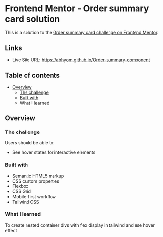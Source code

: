 # Frontend Mentor - Order summary card solution

This is a solution to the [Order summary card challenge on Frontend Mentor](https://www.frontendmentor.io/challenges/order-summary-component-QlPmajDUj).

## Links

- Live Site URL: https://abhyom.github.io/Order-summary-component

## Table of contents

- [Overview](#overview)
  - [The challenge](#the-challenge)
  - [Built with](#built-with)
  - [What I learned](#what-i-learned)


## Overview

### The challenge

Users should be able to:

- See hover states for interactive elements





### Built with

- Semantic HTML5 markup
- CSS custom properties
- Flexbox
- CSS Grid
- Mobile-first workflow
- Tailwind CSS


### What I learned

To create nested container divs with flex display in tailwind and use hover effect 
